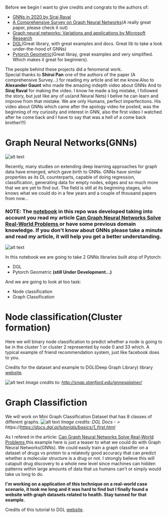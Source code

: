 Before we begin I want to give credits and congrats to the authors of:
 - [GNNs in 2020 by Siraj Raval](https://www.youtube.com/watch?v=bA261BF0bdk)
 - [A Comprehensive Survey on Graph Neural Networks](https://arxiv.org/pdf/1901.00596.pdf)(A really great paper, please check it out)
 - [Graph neural networks: Variations and applications by Microsoft Research](https://www.youtube.com/watch?v=cWIeTMklzNg&t=416s)
 - [DGL](https://docs.dgl.ai/tutorials/basics/1_first.html)(Great library, with great examples and docs. Great lib to take a look under-the-hood of GNNs)
 - [Pytorch Geometric](https://pytorch-geometric.readthedocs.io/en/latest/notes/introduction.html#id2)(Great libray, great examples and very simplified. Which makes it great for beginners). <br>
 
The people behind these projects did a fenomenal work.<br>
Special thanks to **Shirui Pan** one of the authors of the paper (A comprehensive Survey...) for reading my article and let me know.Also to **Alexander Gaunt** who made the amazing indepth video about GNNs And to **Siraj Raval** for making the video. I know he made a big mistake, I followed the story, but just like any of us(and Neural Nets) I belive he can learn and improve from that mistake. We are only Humans, perfect imperfections.
His video about GNNs which came after the apology video he posted, was the beginning of my curiosity and interest in GNN, also the first video I watched after he come back and I have to say that was a hell of a come back brother!!!)

 
# Graph Neural Networks(GNNs)
![alt text](https://hackernoon.com/drafts/pmhp31xm.png)

Recently, many studies on extending deep learning approaches for graph data have emerged, which gave birth to GNNs. GNNs have similar properties as its DL counterparts, capable of doing regression, classification, generating data for empty nodes, edges and so much more that we are yet to find out. The field is still at its beginning stages, who knows what we could do in a few years and a couple of thousand papers from now...

### **NOTE**: The [notebook](https://colab.research.google.com/drive/16T8JY_XG949m-dLSm-AMJvlXwN-VdjUK#scrollTo=aHclveU5wEZ5) in this repo was developed taking into account you read my article [Can Graph Neural Networks Solve Real-World Problems ](https://hackernoon.com/can-graph-neural-networks-solve-real-world-problems-7hd636dn) or have some previous domain knowledge. If you don't know about GNNs please take a minute and read my article, it will help you get a better understanding.

![alt text](https://media.giphy.com/media/WoWm8YzFQJg5i/giphy.gif)

In this notebook we are going to take 2 GNNs libraries built atop of Pytorch:
 - DGL
 - Pytorch Geometric **(still Under Development...)**
 
And we are going to look at too task:
 - Node classification
 - Graph Classification
 
# Node classification(Cluster formation)
Here we will binary node classification to predict whether a node is going to be in the cluster 1 or cluster 2 represented by node 0 and 33 which.
A typical example of friend recommendation system, just like facebook does to you. 

Credits for the dataset and example to DGL(Deep Graph Library) library [website](https://docs.dgl.ai/tutorials/basics/1_first.html).

![alt text](http://snap.stanford.edu/gnnexplainer/files/explainer-introduction.jpg)
*Image credits to: http://snap.stanford.edu/gnnexplainer/*


# Graph Classifiction

We will work on Mini Graph Classification Dataset that has 8 classes of different graphs. 
![alt text](https://s3.us-east-2.amazonaws.com/dgl.ai/tutorial/batch/dataset_overview.png)
*Image credits: DGL Docs - > https://https://docs.dgl.ai/tutorials/basics/1_first.html*

As I refered in the article: [Can Graph Neural Networks Solve Real-World Problems ](https://https://hackernoon.com/can-graph-neural-networks-solve-real-world-problems-7hd636dn)
this example here is just a teaser to what we could do with Graph Neural Networks(GNNs).
We could easily train a graph classifier on a dataset of drugs vs protein to a relatevily good accuracy that can predict whether a molecular structure is a drug or not. 
I strongly believe this will catapult drug discovery to a whole new level since machines can hidden patterns within large amounts of data that us humans can't or simply would take us long to do.

**I'm working on a application of this technique on a real-world case scenario, it took me long and it was hard to find but I finally found a website with graph datasets related to health. Stay tunned for that example.**

Credits of this tutorial to DGL [website](https://https://docs.dgl.ai/tutorials/basics/1_first.html).
